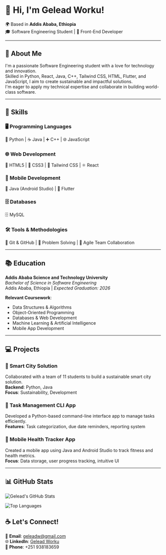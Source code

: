 # 👋 Hi, I'm Gelead Worku!

🌍 Based in **Addis Ababa, Ethiopia**  
🎓 Software Engineering Student | 🎨 Front-End Developer

---

## 🚀 About Me

I'm a passionate Software Engineering student with a love for technology and innovation.  
Skilled in Python, React, Java, C++, Tailwind CSS, HTML, Flutter, and JavaScript, I aim to create sustainable and impactful solutions.  
I'm eager to apply my technical expertise and collaborate in building world-class software.

---

## 🔧 Skills

### 🖥️ Programming Languages  
🐍 Python | ☕ Java | ➕ C++ | 🌐 JavaScript

### 🌐 Web Development  
📄 HTML5 | 🎨 CSS3 | 🚀 Tailwind CSS | ⚛️ React

### 📱 Mobile Development  
📱 Java (Android Studio) | 💙 Flutter

### 🗄️ Databases  
🗄️ MySQL

### 🛠️ Tools & Methodologies  
🔗 Git & GitHub | 🧩 Problem Solving | 🤝 Agile Team Collaboration

---

## 📚 Education

**Addis Ababa Science and Technology University**  
*Bachelor of Science in Software Engineering*  
Addis Ababa, Ethiopia | *Expected Graduation: 2026*

**Relevant Coursework**:
- Data Structures & Algorithms  
- Object-Oriented Programming  
- Databases & Web Development  
- Machine Learning & Artificial Intelligence  
- Mobile App Development

---

## 💻 Projects

### 🌟 Smart City Solution  
Collaborated with a team of 11 students to build a sustainable smart city solution.  
**Backend**: Python, Java  
**Focus**: Sustainability, Development

### 🌟 Task Management CLI App  
Developed a Python-based command-line interface app to manage tasks efficiently.  
**Features**: Task categorization, due date reminders, reporting system

### 🌟 Mobile Health Tracker App  
Created a mobile app using Java and Android Studio to track fitness and health metrics.  
**Focus**: Data storage, user progress tracking, intuitive UI

---
## 📊 GitHub Stats

![Gelead's GitHub Stats](https://github-readme-stats.vercel.app/api?username=[your-username](https://github.com/gelead)&show_icons=true&theme=radical)

![Top Languages](https://github-readme-stats.vercel.app/api/top-langs/?username=[your-username](https://github.com/gelead)&layout=compact&theme=radical)


## ☕ Let's Connect!

📧 **Email**: [geleadw@gmail.com](mailto:geleadw@gmail.com)  
🌐 **LinkedIn**: [Gelead Worku](https://linkedin.com/in/gelead-worku)  
📱 **Phone**: +251 938183659
